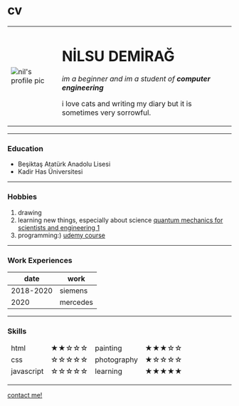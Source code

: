# cv
<!DOCTYPE html>
<html lang="en">
    <head>
        <meta charset="utf-8">
        <title>🥹nil's site</title>
    </head>
    <body>
        <table>
            <tr>
                <td><img src="images/nil.png" alt="nil's profile pic"></td>
                <td><h1>NİLSU DEMİRAĞ</h1>
                    <p><em>im a beginner and im a student of <strong>computer engineering</strong></em></p>
                    <p>i love cats and writing my diary but it is sometimes very sorrowful.</p></td>
            </tr>
        </table>
        <hr size="3" noshade>
        <h3>Education</h3>
        <ul>
            <li>Beşiktaş Atatürk Anadolu Lisesi</li>
            <li>Kadir Has Üniversitesi</li>
        </ul>
        <hr size="3" noshade>
        <h3>Hobbies</h3>
        <ol>
            <li>drawing</li>
            <li>learning new things, especially about science <a href="https://learning.edx.org/course/course-v1:StanfordOnline+SOE-YEEQMSE01+3T2021/home">quantum mechanics for scientists and engineering 1</a></li>
            <li>programming:) <a href="https://www.udemy.com/course/the-complete-web-development-bootcamp/learn/lecture/12287450#notes">udemy course</a></li>
        </ol>
        <hr size="3" noshade>
        <h3>Work Experiences</h3>
        <table cellspacing="10">
            <thead>
                <tr>
                <th>date</th>    <th>work</th>
                </tr>
            </thead>
            <tbody>
                <tr>
                    <td>2018-2020</td> <td>siemens</td>
                </tr>
                <tr>
                    <td>2020</td> <td>mercedes</td>
                </tr>
            </tbody>
        </table>
        <hr size="3" noshade>
        <h3>Skills</h3>
        <table cellspacing="10">
            <thead>
                <tr>
                    <td>html</td>    <td>★★☆☆☆</td>    <td>painting</td>    <td>★★★☆☆</td>
                </tr>
                <tr>
                    <td>css</td>    <td>☆☆☆☆☆</td>    <td>photography</td>    <td>★☆☆☆☆</td>
                </tr>
                <tr>
                    <td>javascript</td>    <td>☆☆☆☆☆</td>    <td>learning</td>    <td>★★★★★</td>
                </tr>
            </thead>
        </table>
        <hr size="3" noshade>
        <a href="contact me.html">contact me!</a>
    </body>
</html>
